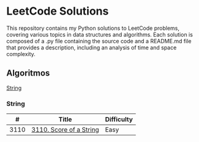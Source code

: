 # LeetCode Solutions

This repository contains my Python solutions to LeetCode problems, covering various topics in data structures and algorithms. Each solution is composed of a .py file 
containing the source code and a README.md file that provides a description, including an analysis of time and space complexity.

## Algoritmos

[String](https://github.com/vitorAugusto2/leetcode-solution/tree/main?tab=readme-ov-file#string)

### String

|  #  | Title                   | Difficulty    |
|-----|-------------------------| ------------- |
| 3110| [3110. Score of a String](https://github.com/vitorAugusto2/leetcode-solution/tree/main/problems/3110.%20Score%20of%20a%20String) | Easy          |

